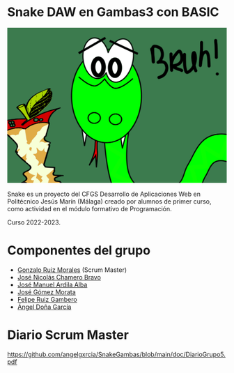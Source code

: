 
# Snake DAW en Gambas3 con BASIC

<p align="center"><img src="https://github.com/angelgxrcia/SnakeGambas/blob/main/Snake_portada.jpg" alt="Logo"></p>

Snake  es un proyecto del CFGS Desarrollo de Aplicaciones Web en Politécnico Jesús Marín (Málaga) creado por alumnos de primer curso, como actividad en el módulo formativo de Programación.

Curso 2022-2023.

# Componentes del grupo
+ [Gonzalo Ruiz Morales][anchor-id6] (Scrum Master)
+ [José Nicolás Chamero Bravo][anchor-id5]
+ [José Manuel Ardila Alba][anchor-id4]
+ [José Gómez Morata][anchor-id3]
+ [Felipe Ruiz Gambero][anchor-id2]
+ [Ángel Doña García][anchor-id1]

[anchor-id6]: https://github.com/GonzaloR44
[anchor-id5]: https://github.com/jchabra69
[anchor-id4]: https://github.com/joseardila24
[anchor-id3]: https://github.com/josegm120
[anchor-id2]: https://github.com/FelipeRuizGambero
[anchor-id1]: https://github.com/angelgxrcia


# Diario Scrum Master
https://github.com/angelgxrcia/SnakeGambas/blob/main/doc/DiarioGrupo5.pdf
